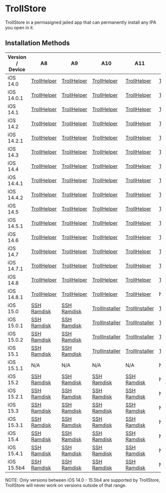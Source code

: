 # TrollStore

TrollStore in a permasigned jailed app that can permanently install any IPA you open in it.

## Installation Methods

| Version / Device | A8 | A9 | A10 | A11 | A12 | A13 | A14 | A15 |
| --- | --- | --- | --- | --- | --- | --- | --- | --- |
| iOS 14.0 | [TrollHelper](./install_trollhelper.md) | [TrollHelper](./install_trollhelper.md) | [TrollHelper](./install_trollhelper.md) | [TrollHelper](./install_trollhelper.md) | [TrollHelper](./install_trollhelper.md) | [TrollHelper](./install_trollhelper.md) | [TrollHelper](./install_trollhelper.md) | N/A |
| iOS 14.0.1 | [TrollHelper](./install_trollhelper.md) | [TrollHelper](./install_trollhelper.md) | [TrollHelper](./install_trollhelper.md) | [TrollHelper](./install_trollhelper.md) | [TrollHelper](./install_trollhelper.md) | [TrollHelper](./install_trollhelper.md) | [TrollHelper](./install_trollhelper.md) | N/A |
| iOS 14.1 | [TrollHelper](./install_trollhelper.md) | [TrollHelper](./install_trollhelper.md) | [TrollHelper](./install_trollhelper.md) | [TrollHelper](./install_trollhelper.md) | [TrollHelper](./install_trollhelper.md) | [TrollHelper](./install_trollhelper.md) | [TrollHelper](./install_trollhelper.md) | N/A |
| iOS 14.2 | [TrollHelper](./install_trollhelper.md) | [TrollHelper](./install_trollhelper.md) | [TrollHelper](./install_trollhelper.md) | [TrollHelper](./install_trollhelper.md) | [TrollHelper](./install_trollhelper.md) | [TrollHelper](./install_trollhelper.md) | [TrollHelper](./install_trollhelper.md) | N/A |
| iOS 14.2.1 | [TrollHelper](./install_trollhelper.md) | [TrollHelper](./install_trollhelper.md) | [TrollHelper](./install_trollhelper.md) | [TrollHelper](./install_trollhelper.md) | [TrollHelper](./install_trollhelper.md) | [TrollHelper](./install_trollhelper.md) | [TrollHelper](./install_trollhelper.md) | N/A |
| iOS 14.3 | [TrollHelper](./install_trollhelper.md) | [TrollHelper](./install_trollhelper.md) | [TrollHelper](./install_trollhelper.md) | [TrollHelper](./install_trollhelper.md) | [TrollHelper](./install_trollhelper.md) | [TrollHelper](./install_trollhelper.md) | [TrollHelper](./install_trollhelper.md) | N/A |
| iOS 14.4 | [TrollHelper](./install_trollhelper.md) | [TrollHelper](./install_trollhelper.md) | [TrollHelper](./install_trollhelper.md) | [TrollHelper](./install_trollhelper.md) | [TrollHelper](./install_trollhelper.md) | [TrollHelper](./install_trollhelper.md) | [TrollHelper](./install_trollhelper.md) | N/A |
| iOS 14.4.1 | [TrollHelper](./install_trollhelper.md) | [TrollHelper](./install_trollhelper.md) | [TrollHelper](./install_trollhelper.md) | [TrollHelper](./install_trollhelper.md) | [TrollHelper](./install_trollhelper.md) | [TrollHelper](./install_trollhelper.md) | [TrollHelper](./install_trollhelper.md) | N/A |
| iOS 14.4.2 | [TrollHelper](./install_trollhelper.md) | [TrollHelper](./install_trollhelper.md) | [TrollHelper](./install_trollhelper.md) | [TrollHelper](./install_trollhelper.md) | [TrollHelper](./install_trollhelper.md) | [TrollHelper](./install_trollhelper.md) | [TrollHelper](./install_trollhelper.md) | N/A |
| iOS 14.5 | [TrollHelper](./install_trollhelper.md) | [TrollHelper](./install_trollhelper.md) | [TrollHelper](./install_trollhelper.md) | [TrollHelper](./install_trollhelper.md) | [TrollHelper](./install_trollhelper.md) | [TrollHelper](./install_trollhelper.md) | [TrollHelper](./install_trollhelper.md) | N/A |
| iOS 14.5.1 | [TrollHelper](./install_trollhelper.md) | [TrollHelper](./install_trollhelper.md) | [TrollHelper](./install_trollhelper.md) | [TrollHelper](./install_trollhelper.md) | [TrollHelper](./install_trollhelper.md) | [TrollHelper](./install_trollhelper.md) | [TrollHelper](./install_trollhelper.md) | N/A |
| iOS 14.6 | [TrollHelper](./install_trollhelper.md) | [TrollHelper](./install_trollhelper.md) | [TrollHelper](./install_trollhelper.md) | [TrollHelper](./install_trollhelper.md) | [TrollHelper](./install_trollhelper.md) | [TrollHelper](./install_trollhelper.md) | None | N/A |
| iOS 14.7 | [TrollHelper](./install_trollhelper.md) | [TrollHelper](./install_trollhelper.md) | [TrollHelper](./install_trollhelper.md) | [TrollHelper](./install_trollhelper.md) | [TrollHelper](./install_trollhelper.md) | [TrollHelper](./install_trollhelper.md) | None | N/A |
| iOS 14.7.1 | [TrollHelper](./install_trollhelper.md) | [TrollHelper](./install_trollhelper.md) | [TrollHelper](./install_trollhelper.md) | [TrollHelper](./install_trollhelper.md) | [TrollHelper](./install_trollhelper.md) | [TrollHelper](./install_trollhelper.md) | None | N/A |
| iOS 14.8 | [TrollHelper](./install_trollhelper.md) | [TrollHelper](./install_trollhelper.md) | [TrollHelper](./install_trollhelper.md) | [TrollHelper](./install_trollhelper.md) | [TrollHelper](./install_trollhelper.md) | [TrollHelper](./install_trollhelper.md) | None | N/A |
| iOS 14.8.1 | [TrollHelper](./install_trollhelper.md) | [TrollHelper](./install_trollhelper.md) | [TrollHelper](./install_trollhelper.md) | [TrollHelper](./install_trollhelper.md) | None | None | None | N/A |
| iOS 15.0 | [SSH Ramdisk](./install_with_sshrd.md) | [SSH Ramdisk](./install_with_sshrd.md) | [TrollInstaller](./install_trollinstaller.md) | [TrollInstaller](./install_trollinstaller.md) | [TrollInstaller](./install_trollinstaller.md) | [TrollInstaller](./install_trollinstaller.md) | [TrollInstaller](./install_trollinstaller.md) | [TrollInstaller](./install_trollinstaller.md) |
| iOS 15.0.1 | [SSH Ramdisk](./install_with_sshrd.md) | [SSH Ramdisk](./install_with_sshrd.md) | [TrollInstaller](./install_trollinstaller.md) | [TrollInstaller](./install_trollinstaller.md) | [TrollInstaller](./install_trollinstaller.md) | [TrollInstaller](./install_trollinstaller.md) | [TrollInstaller](./install_trollinstaller.md) | [TrollInstaller](./install_trollinstaller.md) |
| iOS 15.0.2 | [SSH Ramdisk](./install_with_sshrd.md) | [SSH Ramdisk](./install_with_sshrd.md) | [TrollInstaller](./install_trollinstaller.md) | [TrollInstaller](./install_trollinstaller.md) | [TrollInstaller](./install_trollinstaller.md) | [TrollInstaller](./install_trollinstaller.md) | [TrollInstaller](./install_trollinstaller.md) | [TrollInstaller](./install_trollinstaller.md) |
| iOS 15.1 | [SSH Ramdisk](./install_with_sshrd.md) | [SSH Ramdisk](./install_with_sshrd.md) | [TrollInstaller](./install_trollinstaller.md) | [TrollInstaller](./install_trollinstaller.md) | [TrollInstaller](./install_trollinstaller.md) | [TrollInstaller](./install_trollinstaller.md) | [TrollInstaller](./install_trollinstaller.md) | [TrollInstaller](./install_trollinstaller.md) |
| iOS 15.1.1 | N/A | N/A | N/A | N/A | N/A | N/A | [TrollInstaller](./install_trollinstaller.md) | [TrollInstaller](./install_trollinstaller.md) |
| iOS 15.2 | [SSH Ramdisk](./install_with_sshrd.md) | [SSH Ramdisk](./install_with_sshrd.md) | [SSH Ramdisk](./install_with_sshrd.md) | [SSH Ramdisk](./install_with_sshrd.md) | None | None | None | None |
| iOS 15.2.1 | [SSH Ramdisk](./install_with_sshrd.md) | [SSH Ramdisk](./install_with_sshrd.md) | [SSH Ramdisk](./install_with_sshrd.md) | [SSH Ramdisk](./install_with_sshrd.md) | None | None | None | None |
| iOS 15.3 | [SSH Ramdisk](./install_with_sshrd.md) | [SSH Ramdisk](./install_with_sshrd.md) | [SSH Ramdisk](./install_with_sshrd.md) | [SSH Ramdisk](./install_with_sshrd.md) | None | None | None | None |
| iOS 15.3.1 | [SSH Ramdisk](./install_with_sshrd.md) | [SSH Ramdisk](./install_with_sshrd.md) | [SSH Ramdisk](./install_with_sshrd.md) | [SSH Ramdisk](./install_with_sshrd.md) | None | None | None | None |
| iOS 15.4 | [SSH Ramdisk](./install_with_sshrd.md) | [SSH Ramdisk](./install_with_sshrd.md) | [SSH Ramdisk](./install_with_sshrd.md) | [SSH Ramdisk](./install_with_sshrd.md) | None | None | None | None |
| iOS 15.4.1 | [SSH Ramdisk](./install_with_sshrd.md) | [SSH Ramdisk](./install_with_sshrd.md) | [SSH Ramdisk](./install_with_sshrd.md) | [SSH Ramdisk](./install_with_sshrd.md) | None | None | None | None |
| iOS 15.5b4 | [SSH Ramdisk](./install_with_sshrd.md) | [SSH Ramdisk](./install_with_sshrd.md) | [SSH Ramdisk](./install_with_sshrd.md) | [SSH Ramdisk](./install_with_sshrd.md) | None | None | None | None |

NOTE: Only versions between iOS 14.0 - 15.5b4 are supported by TrollStore, TrollStore will never work on versions outside of that range.
